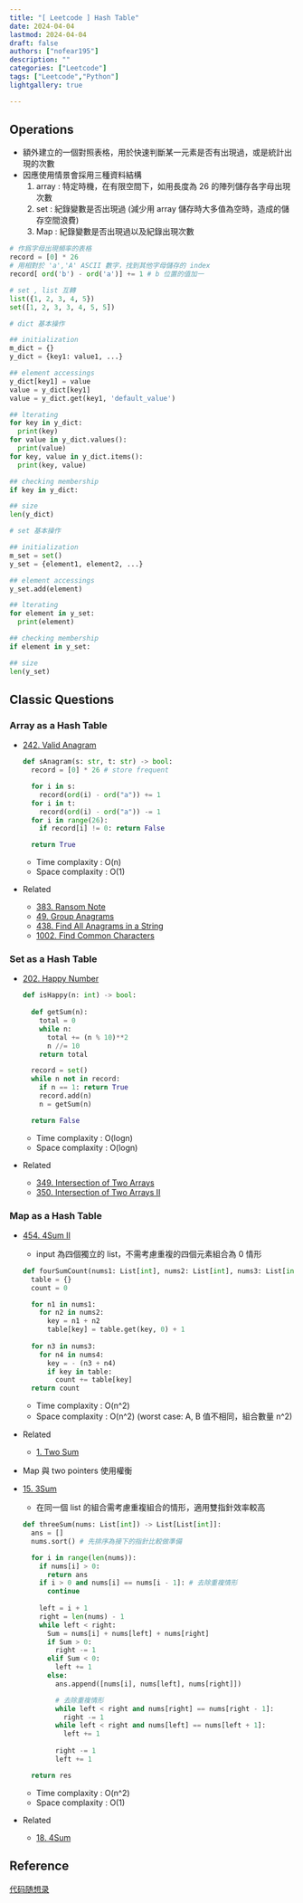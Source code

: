 ```yaml
---
title: "[ Leetcode ] Hash Table"
date: 2024-04-04
lastmod: 2024-04-04
draft: false
authors: ["nofear195"]
description: ""
categories: ["Leetcode"]
tags: ["Leetcode","Python"]
lightgallery: true

---
```



<!--more-->

## Operations

- 額外建立的一個對照表格，用於快速判斷某一元素是否有出現過，或是統計出現的次數
- 因應使用情景會採用三種資料結構
  1. array : 特定時機，在有限空間下，如用長度為 26 的陣列儲存各字母出現次數
  2. set : 紀錄變數是否出現過 (減少用 array 儲存時大多值為空時，造成的儲存空間浪費)
  3. Map : 紀錄變數是否出現過以及紀錄出現次數

```python
# 作爲字母出現頻率的表格
record = [0] * 26
# 用相對於 'a','A' ASCII 數字，找到其他字母儲存的 index
record[ ord('b') - ord('a')] += 1 # b 位置的值加一

# set , list 互轉
list({1, 2, 3, 4, 5})
set([1, 2, 3, 3, 4, 5, 5])

# dict 基本操作

## initialization
m_dict = {} 
y_dict = {key1: value1, ...}

## element accessings
y_dict[key1] = value
value = y_dict[key1]
value = y_dict.get(key1, 'default_value')

## lterating
for key in y_dict:
  print(key)
for value in y_dict.values():
  print(value)
for key, value in y_dict.items():
  print(key, value)

## checking membership
if key in y_dict:

## size
len(y_dict)

# set 基本操作

## initialization
m_set = set()
y_set = {element1, element2, ...}

## element accessings
y_set.add(element)

## lterating
for element in y_set:
  print(element)

## checking membership
if element in y_set:

## size
len(y_set)

```

## Classic Questions

### Array as a Hash Table

- [242. Valid Anagram](https://leetcode.com/problems/valid-anagram)

  ```Python
  def sAnagram(s: str, t: str) -> bool:
    record = [0] * 26 # store frequent

    for i in s:
      record(ord(i) - ord("a")) += 1
    for i in t:
      record(ord(i) - ord("a")) -= 1
    for i in range(26):
      if record[i] != 0: return False

    return True
  ```

  - Time complaxity : O(n)
  - Space complaxity : O(1)
- Related
  - [383. Ransom Note](https://leetcode.com/problems/ransom-note)
  - [49. Group Anagrams](https://leetcode.com/problems/group-anagrams)
  - [438. Find All Anagrams in a String](https://leetcode.com/problems/find-all-anagrams-in-a-string)
  - [1002. Find Common Characters](https://leetcode.com/problems/find-common-characters)

### Set as a Hash Table

- [202. Happy Number](https://leetcode.com/problems/happy-number)

  ```Python
  def isHappy(n: int) -> bool:
    
    def getSum(n):
      total = 0
      while n:
        total += (n % 10)**2
        n //= 10
      return total

    record = set()
    while n not in record:
      if n == 1: return True
      record.add(n)
      n = getSum(n)

    return False
  ```

  - Time complaxity : O(logn)
  - Space complaxity : O(logn)
- Related
  - [349. Intersection of Two Arrays](https://leetcode.com/problems/intersection-of-two-arrays)
  - [350. Intersection of Two Arrays II](https://leetcode.com/problems/intersection-of-two-arrays-ii)

### Map as a Hash Table

- [454. 4Sum II](https://leetcode.com/problems/4sum-ii)

  - input 為四個獨立的 list，不需考慮重複的四個元素組合為 0 情形

  ```Python
  def fourSumCount(nums1: List[int], nums2: List[int], nums3: List[int], nums4: List[int]) -> int:
    table = {}
    count = 0

    for n1 in nums1:
      for n2 in nums2:
        key = n1 + n2
        table[key] = table.get(key, 0) + 1
    
    for n3 in nums3:
      for n4 in nums4:
        key = - (n3 + n4)
        if key in table:
          count += table[key]
    return count
  ```

  - Time complaxity : O(n^2)
  - Space complaxity : O(n^2) (worst case: A, B 值不相同，組合數量 n^2)
- Related
  - [1. Two Sum](https://leetcode.com/problems/two-sum)

- Map 與 two pointers 使用權衡

- [15. 3Sum](https://leetcode.com/problems/3sum)

  - 在同一個 list 的組合需考慮重複組合的情形，適用雙指針效率較高

  ```Python
  def threeSum(nums: List[int]) -> List[List[int]]:
    ans = []
    nums.sort() # 先排序為接下的指針比較做準備

    for i in range(len(nums)):
      if nums[i] > 0:
        return ans
      if i > 0 and nums[i] == nums[i - 1]: # 去除重複情形
        continue
      
      left = i + 1
      right = len(nums) - 1
      while left < right:
        Sum = nums[i] + nums[left] + nums[right] 
        if Sum > 0:
          right -= 1
        elif Sum < 0:
          left += 1
        else:
          ans.append([nums[i], nums[left], nums[right]])

          # 去除重複情形
          while left < right and nums[right] == nums[right - 1]: 
            right -= 1
          while left < right and nums[left] == nums[left + 1]:
            left += 1
          
          right -= 1
          left += 1

    return res
  ```

  - Time complaxity : O(n^2)
  - Space complaxity : O(1)
- Related
  - [18. 4Sum](https://leetcode.com/problems/4sum)

## Reference

[代码随想录](https://github.com/youngyangyang04/leetcode-master)
